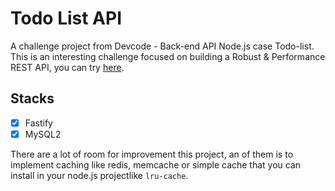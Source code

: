 # Todo List API

A challenge project from Devcode - Back-end API Node.js case Todo-list. This is an interesting challenge focused on building a Robust & Performance REST API, you can try [here](https://gethired.id/blog/devcode-talent-hiring/).

## Stacks

 - [x]  Fastify
 - [x]  MySQL2

There are a lot of room for improvement this project, an of them is to implement caching like redis, memcache or  simple cache that you can install in your node.js projectlike `lru-cache`.


